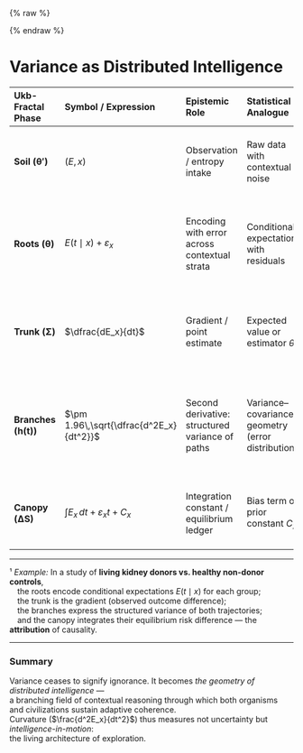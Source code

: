 


{% raw %}
<!-- MathJax configuration -->
<script>
  window.MathJax = {
    tex: {
      inlineMath: [['$', '$'], ['\\(', '\\)']],
      displayMath: [['$$','$$'], ['\\[','\\]']],
      processEscapes: true
    },
    options: {
      skipHtmlTags: ['script','noscript','style','textarea','pre','code']
    }
  };
</script>
<script id="MathJax-script" async
  src="https://cdn.jsdelivr.net/npm/mathjax@3/es5/tex-mml-chtml.js">
</script>
{% endraw %}

# Variance as Distributed Intelligence

| **Ukb-Fractal Phase** | **Symbol / Expression**                                                                | **Epistemic Role**                                  | **Statistical Analogue**                             | **Interpretation / Legacy**                                                                                 |
| :-------------------- | :------------------------------------------------------------------------------------- | :-------------------------------------------------- | :--------------------------------------------------- | :---------------------------------------------------------------------------------------------------------- |
| **Soil (θ′)**         | $(E, x)$                                                                              | Observation / entropy intake                        | Raw data with contextual noise                       | The clinical or civic sensorium — experience entering the system                                            |
| **Roots (θ)**         | $E(t \mid x) + \varepsilon_x$                                                         | Encoding with error across contextual strata        | Conditional expectation with residuals               | Stratified path dependencies — e.g. biological, social, temporal, institutional contexts¹                   |
| **Trunk (Σ)**         | $\dfrac{dE_x}{dt}$                                                                    | Gradient / point estimate                           | Expected value or estimator $\hat{\theta}$           | Coherent intention or intervention — the system’s direction of learning                                    |
| **Branches (h(t))**   | $\pm 1.96\,\sqrt{\dfrac{d^2E_x}{dt^2}}$                                               | Second derivative: structured variance of paths     | Variance–covariance geometry (error distribution)    | Distributed intelligence — the curvature of exploration; alternative trajectories as reasoning field        |
| **Canopy (ΔS)**       | $\int E_x\,dt + \varepsilon_x t + C_x$                                                | Integration constant / equilibrium ledger           | Bias term or prior constant $C_x$                    | Institutional or ethical baseline — what persists after adaptation                                          |

---

¹ *Example:* In a study of **living kidney donors vs. healthy non-donor controls**,  
 the roots encode conditional expectations $E(t \mid x)$ for each group;  
 the trunk is the gradient (observed outcome difference);  
 the branches express the structured variance of both trajectories;  
 and the canopy integrates their equilibrium risk difference — the **attribution** of causality.

---

### Summary

Variance ceases to signify ignorance. It becomes *the geometry of distributed intelligence* —  
a branching field of contextual reasoning through which both organisms and civilizations sustain adaptive coherence.  
Curvature ($\frac{d^2E_x}{dt^2}$) thus measures not uncertainty but *intelligence-in-motion*:  
the living architecture of exploration.
 

